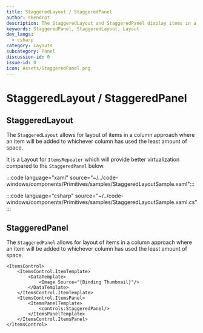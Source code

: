 ```yaml
---
title: StaggeredLayout / StaggeredPanel
author: skendrot
description: The StaggeredLayout and StaggeredPanel display items in a column approach where an item will be added to whichever column has used the least amount of space.
keywords: StaggeredPanel, StaggeredLayout, Layout
dev_langs:
  - csharp
category: Layouts
subcategory: Panel
discussion-id: 0
issue-id: 0
icon: Assets/StaggeredPanel.png
---
```


# StaggeredLayout / StaggeredPanel

## StaggeredLayout

The `StaggeredLayout` allows for layout of items in a column approach where an item will be added to whichever column has used the least amount of space.

It is a Layout for `ItemsRepeater` which will provide better virtualization compared to the `StaggeredPanel` below.

:::code language="xaml" source="~/../code-windows/components/Primitives/samples/StaggeredLayoutSample.xaml":::

:::code language="csharp" source="~/../code-windows/components/Primitives/samples/StaggeredLayoutSample.xaml.cs":::

## StaggeredPanel

The `StaggeredPanel` allows for layout of items in a column approach where an item will be added to whichever column has used the least amount of space.

```xaml
<ItemsControl>
    <ItemsControl.ItemTemplate>
        <DataTemplate>
            <Image Source="{Binding Thumbnail}"/>
        </DataTemplate>
    </ItemsControl.ItemTemplate>
    <ItemsControl.ItemsPanel>
        <ItemsPanelTemplate>
            <controls:StaggeredPanel/>
        </ItemsPanelTemplate>
    </ItemsControl.ItemsPanel>
</ItemsControl>
```


